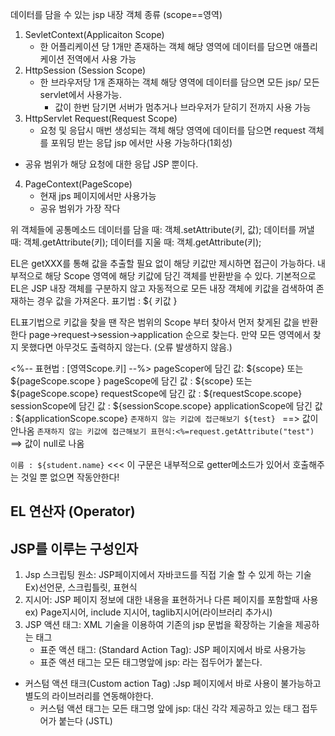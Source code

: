 데이터를 담을 수 있는  jsp 내장 객체 종류 (scope==영역)
1. SevletContext(Applicaiton Scope)
	- 한 어플리케이션 당 1개만 존재하는 객체
		해당 영역에 데이터를 담으면 애플리케이션 전역에서 사용 가능
2. HttpSession (Session Scope)
	- 한 브라우저당 1개 존재하는 객체 
	  해당 영역에 데이터를 담으면 모든 jsp/ 모든 servlet에서 사용가능.
	  - 값이 한번 담기면 서버가 멈추거나 브라우저가 닫히기 전까지 사용 가능
3. HttpServlet Request(Request Scope)
	- 요청 및 응답시 매번 생성되는 객체 
		  해당 영역에 데이터를 담으면 request 객체를 포워딩 받는 응답 jsp 에서만 사용 가능하다(1회성)
- 공유 범위가 해당 요청에 대한 응답 JSP 뿐이다.
4. PageContext(PageScope)
	- 현재 jps 페이지에서만 사용가능
	- 공유 범위가 가장 작다

위 객체들에 공통메소드 
데이터를 담을 때:    객체.setAttribute(키, 값);
데이터를 꺼낼 때:    객체.getAttribute(키);
데이터를 지울 때:    객체.getAttribute(키);


EL은 getXXX를 통해 값을 추출할 필요 없이 해당 키값만 제시하면 접근이 가능하다. 
내부적으로 해당 Scope 영역에 해당 키값에 담긴 객체를 반환받을 수 있다. 
기본적으로 EL은 JSP 내장 객체를 구분하지 않고 자동적으로 모든 내장 객체에  키값을 검색하여 존재하는 경우 값을 가져온다. 
표기법 : \${ 키값 }

EL표기법으로 키값을 찾을 땐 작은 범위의 Scope 부터 찾아서 
먼저 찾게된 값을 반환한다
page->request->session->application 순으로 찾는다.
만약 모든 영역에서 찾지 못했다면 아무것도 출력하지 않는다. 
(오류 발생하지 않음.)



<%-- 표현법 : \[영역Scope.키\] --%>
	pageScoper에 담긴 값: ${scope} 또는 ${pageScope.scope } 
	pageScope에 담긴 값 : ${scope} 또는 ${pageScope.scope} 
	requestScope에 담긴 값 : ${requestScope.scope}
	sessionScope에 담긴 값 : ${sessionScope.scope} 
	applicationScope에 담긴 값 : ${applicationScope.scope} 
	`존재하지 않는 키값에 접근해보기 ${test} ` ==> 값이 안나옴
	`존재하지 않는 키값에 접근해보기 표현식:<%=request.getAttribute("test")` ==> 값이 null로 나옴



`이름 : ${student.name}` <<< 이 구문은 내부적으로 getter메소드가 있어서 호출해주는 것일 뿐 없으면 작동안한다! 


## EL 연산자 (Operator)



## JSP를 이루는 구성인자
1. Jsp 스크립팅 원소: JSP페이지에서 자바코드를 직접 기술 할 수 있게 하는 기술 
	   Ex)선언문, 스크립틀릿, 표현식
2. 지시어: JSP 페이지 정보에 대한 내용을 표현하거나 다른 페이지를 포함할때 사용
	   ex) Page지시어, include 지시어, taglib지시어(라이브러리 추가시)
3. JSP 액션 태그: XML 기술을 이용하여 기존의 jsp 문법을 확장하는 기술을 제공하는 태그 
   - 표준 액션 태그: (Standard Action Tag): JSP 페이지에서 바로 사용가능
	- 표준 액션 태그는 모든 태그명앞에 jsp: 라는 접두어가 붙는다.
- 커스텀 액션 태크(Custom action Tag) :Jsp 페이지에서 바로 사용이 불가능하고 별도의 라이브러리를 연동해야한다. 
	- 커스텀 액션 태그는 모든 태그명 앞에 jsp: 대신 각각 제공하고 있는 태그 접두어가 붙는다 (JSTL)

